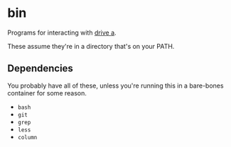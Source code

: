 bin
===

Programs for interacting with [drive a](https://github.com/benchristel/a).

These assume they're in a directory that's on your PATH.

## Dependencies

You probably have all of these, unless you're running this
in a bare-bones container for some reason.

- `bash`
- `git`
- `grep`
- `less`
- `column`
